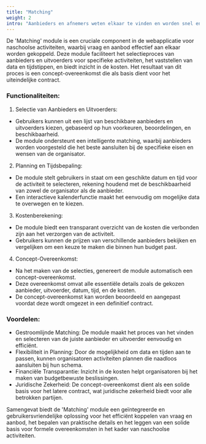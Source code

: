 ```yaml
---
title: "Matching"
weight: 2
intro: "Aanbieders en afnemers weten elkaar te vinden en worden snel en effectief aan elkaar gekoppeld, zowel generiek (soort activiteiten) als specifiek (datum, tijd, plaats)."
---
```


De 'Matching' module is een cruciale component in de webapplicatie voor naschoolse activiteiten, waarbij vraag en aanbod effectief aan elkaar worden gekoppeld. Deze module faciliteert het selectieproces van aanbieders en uitvoerders voor specifieke activiteiten, het vaststellen van data en tijdstippen, en biedt inzicht in de kosten. Het resultaat van dit proces is een concept-overeenkomst die als basis dient voor het uiteindelijke contract.

### Functionaliteiten:

1. Selectie van Aanbieders en Uitvoerders:
  - Gebruikers kunnen uit een lijst van beschikbare aanbieders en uitvoerders kiezen, gebaseerd op hun voorkeuren, beoordelingen, en beschikbaarheid.
  - De module ondersteunt een intelligente matching, waarbij aanbieders worden voorgesteld die het beste aansluiten bij de specifieke eisen en wensen van de organisator.

2. Planning en Tijdsbepaling:
  - De module stelt gebruikers in staat om een geschikte datum en tijd voor de activiteit te selecteren, rekening houdend met de beschikbaarheid van zowel de organisator als de aanbieder.
  - Een interactieve kalenderfunctie maakt het eenvoudig om mogelijke data te overwegen en te kiezen.

3. Kostenberekening:
  - De module biedt een transparant overzicht van de kosten die verbonden zijn aan het verzorgen van de activiteit.
  - Gebruikers kunnen de prijzen van verschillende aanbieders bekijken en vergelijken om een keuze te maken die binnen hun budget past.

4. Concept-Overeenkomst:
  - Na het maken van de selecties, genereert de module automatisch een concept-overeenkomst.
  - Deze overeenkomst omvat alle essentiële details zoals de gekozen aanbieder, uitvoerder, datum, tijd, en de kosten.
  - De concept-overeenkomst kan worden beoordeeld en aangepast voordat deze wordt omgezet in een definitief contract.

### Voordelen:

- Gestroomlijnde Matching: De module maakt het proces van het vinden en selecteren van de juiste aanbieder en uitvoerder eenvoudig en efficiënt.
- Flexibiliteit in Planning: Door de mogelijkheid om data en tijden aan te passen, kunnen organisatoren activiteiten plannen die naadloos aansluiten bij hun schema.
- Financiële Transparantie: Inzicht in de kosten helpt organisatoren bij het maken van budgetbewuste beslissingen.
- Juridische Zekerheid: De concept-overeenkomst dient als een solide basis voor het latere contract, wat juridische zekerheid biedt voor alle betrokken partijen.

Samengevat biedt de 'Matching' module een geïntegreerde en gebruikersvriendelijke oplossing voor het efficiënt koppelen van vraag en aanbod, het bepalen van praktische details en het leggen van een solide basis voor formele overeenkomsten in het kader van naschoolse activiteiten.
